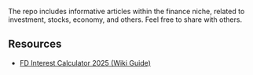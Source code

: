 The repo includes informative articles within the finance niche, related to investment, stocks, economy, and others. Feel free to share with others.


## Resources
- [FD Interest Calculator 2025 (Wiki Guide)](https://github.com/business281/finance/wiki/2-Crore-FD-Interest-Per-Month:-How-Much-Can-You-Earn-in-2025)
